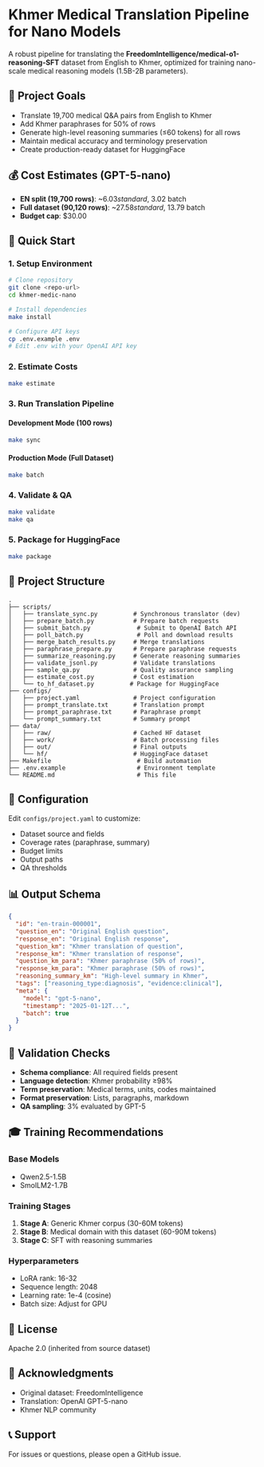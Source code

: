 # Khmer Medical Translation Pipeline for Nano Models

A robust pipeline for translating the **FreedomIntelligence/medical-o1-reasoning-SFT** dataset from English to Khmer, optimized for training nano-scale medical reasoning models (1.5B-2B parameters).

## 🎯 Project Goals

- Translate 19,700 medical Q&A pairs from English to Khmer
- Add Khmer paraphrases for 50% of rows
- Generate high-level reasoning summaries (≤60 tokens) for all rows
- Maintain medical accuracy and terminology preservation
- Create production-ready dataset for HuggingFace

## 💰 Cost Estimates (GPT-5-nano)

- **EN split (19,700 rows)**: ~$6.03 standard, ~$3.02 batch
- **Full dataset (90,120 rows)**: ~$27.58 standard, ~$13.79 batch
- **Budget cap**: $30.00

## 🚀 Quick Start

### 1. Setup Environment

```bash
# Clone repository
git clone <repo-url>
cd khmer-medic-nano

# Install dependencies
make install

# Configure API keys
cp .env.example .env
# Edit .env with your OpenAI API key
```

### 2. Estimate Costs

```bash
make estimate
```

### 3. Run Translation Pipeline

#### Development Mode (100 rows)
```bash
make sync
```

#### Production Mode (Full Dataset)
```bash
make batch
```

### 4. Validate & QA

```bash
make validate
make qa
```

### 5. Package for HuggingFace

```bash
make package
```

## 📁 Project Structure

```
.
├── scripts/
│   ├── translate_sync.py          # Synchronous translator (dev)
│   ├── prepare_batch.py           # Prepare batch requests
│   ├── submit_batch.py             # Submit to OpenAI Batch API
│   ├── poll_batch.py               # Poll and download results
│   ├── merge_batch_results.py     # Merge translations
│   ├── paraphrase_prepare.py      # Prepare paraphrase requests
│   ├── summarize_reasoning.py     # Generate reasoning summaries
│   ├── validate_jsonl.py          # Validate translations
│   ├── sample_qa.py               # Quality assurance sampling
│   ├── estimate_cost.py           # Cost estimation
│   └── to_hf_dataset.py          # Package for HuggingFace
├── configs/
│   ├── project.yaml               # Project configuration
│   ├── prompt_translate.txt       # Translation prompt
│   ├── prompt_paraphrase.txt      # Paraphrase prompt
│   └── prompt_summary.txt         # Summary prompt
├── data/
│   ├── raw/                       # Cached HF dataset
│   ├── work/                      # Batch processing files
│   ├── out/                       # Final outputs
│   └── hf/                        # HuggingFace dataset
├── Makefile                        # Build automation
├── .env.example                    # Environment template
└── README.md                       # This file
```

## 🔧 Configuration

Edit `configs/project.yaml` to customize:

- Dataset source and fields
- Coverage rates (paraphrase, summary)
- Budget limits
- Output paths
- QA thresholds

## 📊 Output Schema

```json
{
  "id": "en-train-000001",
  "question_en": "Original English question",
  "response_en": "Original English response",
  "question_km": "Khmer translation of question",
  "response_km": "Khmer translation of response",
  "question_km_para": "Khmer paraphrase (50% of rows)",
  "response_km_para": "Khmer paraphrase (50% of rows)",
  "reasoning_summary_km": "High-level summary in Khmer",
  "tags": ["reasoning_type:diagnosis", "evidence:clinical"],
  "meta": {
    "model": "gpt-5-nano",
    "timestamp": "2025-01-12T...",
    "batch": true
  }
}
```

## 🧪 Validation Checks

- **Schema compliance**: All required fields present
- **Language detection**: Khmer probability ≥98%
- **Term preservation**: Medical terms, units, codes maintained
- **Format preservation**: Lists, paragraphs, markdown
- **QA sampling**: 3% evaluated by GPT-5

## 🎓 Training Recommendations

### Base Models
- Qwen2.5-1.5B
- SmolLM2-1.7B

### Training Stages
1. **Stage A**: Generic Khmer corpus (30-60M tokens)
2. **Stage B**: Medical domain with this dataset (60-90M tokens)
3. **Stage C**: SFT with reasoning summaries

### Hyperparameters
- LoRA rank: 16-32
- Sequence length: 2048
- Learning rate: 1e-4 (cosine)
- Batch size: Adjust for GPU

## 📜 License

Apache 2.0 (inherited from source dataset)

## 🙏 Acknowledgments

- Original dataset: FreedomIntelligence
- Translation: OpenAI GPT-5-nano
- Khmer NLP community

## 📞 Support

For issues or questions, please open a GitHub issue.